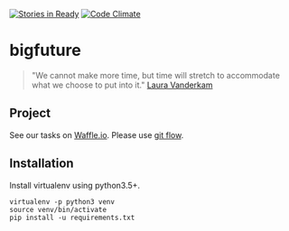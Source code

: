 [![Stories in Ready](https://badge.waffle.io/NozesNaBrita/bigfuture.svg?label=ready&title=Ready)](http://waffle.io/NozesNaBrita/bigfuture)
[![Code Climate](https://codeclimate.com/github/NozesNaBrita/bigfuture/badges/gpa.svg)](https://codeclimate.com/github/NozesNaBrita/bigfuture)

# bigfuture

> "We cannot make more time, but time will stretch to accommodate what we choose to put into it."
[Laura Vanderkam](https://www.ted.com/talks/laura_vanderkam_how_to_gain_control_of_your_free_time/transcript?language=en#t-203594)

## Project

See our tasks on [Waffle.io](https://waffle.io/NozesNaBrita/bigfuture).
Please use [git flow](http://danielkummer.github.io/git-flow-cheatsheet/).

## Installation

Install virtualenv using python3.5+.

```
virtualenv -p python3 venv
source venv/bin/activate
pip install -u requirements.txt
```


